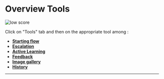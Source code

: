# Overview Tools

<div class="image_center">
  <img :src="$withBase('/assets/img/virtual-agent-studio/tools/tools1.png')" alt="low score">
</div>


Click on "Tools" tab and then on the appropriate tool among :

-   [**Starting flow**](/solutions/virtual-agent-studio/chatbot/tools/starting_flow.html)
-   [**Escalation**](/solutions/virtual-agent-studio/chatbot/tools/escalation.html)
-   [**Active Learning**](/solutions/virtual-agent-studio/chatbot/tools/active_learning.html)
-   [**Feedback**](/solutions/virtual-agent-studio/chatbot/tools/feedback.html)
-   [**Image gallery**](/solutions/virtual-agent-studio/chatbot/tools/image_gallery.html)
-   [**History**](/solutions/virtual-agent-studio/chatbot/tools/history.html)



---

<Intercom />
<Hubspot />
<Clarity />
<GoogleAnalytics />
